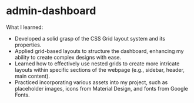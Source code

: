 # admin-dashboard

What I learned:
- Developed a solid grasp of the CSS Grid layout system and its properties.
- Applied grid-based layouts to structure the dashboard, enhancing my ability to create complex designs with ease.
- Learned how to effectively use nested grids to create more intricate layouts within specific sections of the webpage (e.g., sidebar, header, main content).
- Practiced incorporating various assets into my project, such as placeholder images, icons from Material Design, and fonts from Google Fonts.
